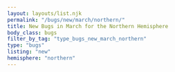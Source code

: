 ```yaml
---
layout: layouts/list.njk
permalink: "/bugs/new/march/northern/"
title: New Bugs in March for the Northern Hemisphere
body_class: bugs
filter_by_tag: "type_bugs_new_march_northern"
type: "bugs"
listing: "new"
hemisphere: "northern"
---
```

